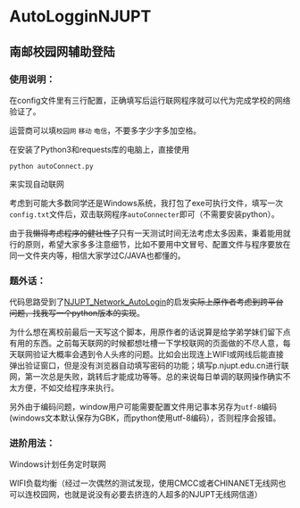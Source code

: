 # AutoLogginNJUPT
## 南邮校园网辅助登陆
### 使用说明：
在config文件里有三行配置，正确填写后运行联网程序就可以代为完成学校的网络验证了。

运营商可以填`校园网` `移动` `电信`，不要多字少字多加空格。

在安装了Python3和requests库的电脑上，直接使用

    python autoConnect.py
来实现自动联网

考虑到可能大多数同学还是Windows系统，我打包了exe可执行文件，填写一次`config.txt`文件后，双击联网程序`autoConnecter`即可（不需要安装python）。

由于我~~懒得考虑程序的健壮性了~~只有一天测试时间无法考虑太多因素，秉着能用就行的原则，希望大家多多注意细节，比如不要用中文冒号、配置文件与程序要放在同一文件夹内等，相信大家学过C/JAVA也都懂的。
### 题外话：
代码思路受到了[NJUPT_Network_AutoLogin](https://github.com/pdxgf1208/NJUPT_Network_AutoLogin)的启发~~实际上原作者考虑到跨平台问题，找我写一个python版本的实现~~。

为什么想在离校前最后一天写这个脚本，用原作者的话说算是给学弟学妹们留下点有用的东西。之前每天联网的时候都想吐槽一下学校联网的页面做的不尽人意，每天联网验证大概率会遇到令人头疼的问题。比如会出现连上WIFI或网线后能直接弹出验证窗口，但是没有浏览器自动填写密码的功能；填写p.njupt.edu.cn进行联网，第一次总是失败，跳转后才能成功等等。总的来说每日单调的联网操作确实不太方便，不如交给程序来执行。

另外由于编码问题，window用户可能需要配置文件用记事本另存为`utf-8`编码(windows文本默认保存为GBK，而python使用utf-8编码），否则程序会报错。
### 进阶用法：
Windows计划任务定时联网

WIFI负载均衡（经过一次偶然的测试发现，使用CMCC或者CHINANET无线网也可以连校园网，也就是说没有必要去挤连的人超多的NJUPT无线网信道）
